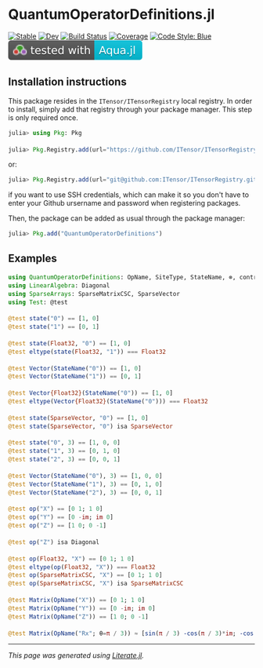# QuantumOperatorDefinitions.jl

[![Stable](https://img.shields.io/badge/docs-stable-blue.svg)](https://ITensor.github.io/QuantumOperatorDefinitions.jl/stable/)
[![Dev](https://img.shields.io/badge/docs-dev-blue.svg)](https://ITensor.github.io/QuantumOperatorDefinitions.jl/dev/)
[![Build Status](https://github.com/ITensor/QuantumOperatorDefinitions.jl/actions/workflows/Tests.yml/badge.svg?branch=main)](https://github.com/ITensor/QuantumOperatorDefinitions.jl/actions/workflows/Tests.yml?query=branch%3Amain)
[![Coverage](https://codecov.io/gh/ITensor/QuantumOperatorDefinitions.jl/branch/main/graph/badge.svg)](https://codecov.io/gh/ITensor/QuantumOperatorDefinitions.jl)
[![Code Style: Blue](https://img.shields.io/badge/code%20style-blue-4495d1.svg)](https://github.com/invenia/BlueStyle)
[![Aqua](https://raw.githubusercontent.com/JuliaTesting/Aqua.jl/master/badge.svg)](https://github.com/JuliaTesting/Aqua.jl)

## Installation instructions

This package resides in the `ITensor/ITensorRegistry` local registry.
In order to install, simply add that registry through your package manager.
This step is only required once.
```julia
julia> using Pkg: Pkg

julia> Pkg.Registry.add(url="https://github.com/ITensor/ITensorRegistry")
```
or:
```julia
julia> Pkg.Registry.add(url="git@github.com:ITensor/ITensorRegistry.git")
```
if you want to use SSH credentials, which can make it so you don't have to enter your Github ursername and password when registering packages.

Then, the package can be added as usual through the package manager:

```julia
julia> Pkg.add("QuantumOperatorDefinitions")
```

## Examples

````julia
using QuantumOperatorDefinitions: OpName, SiteType, StateName, ⊗, controlled, op, state
using LinearAlgebra: Diagonal
using SparseArrays: SparseMatrixCSC, SparseVector
using Test: @test

@test state("0") == [1, 0]
@test state("1") == [0, 1]

@test state(Float32, "0") == [1, 0]
@test eltype(state(Float32, "1")) === Float32

@test Vector(StateName("0")) == [1, 0]
@test Vector(StateName("1")) == [0, 1]

@test Vector{Float32}(StateName("0")) == [1, 0]
@test eltype(Vector{Float32}(StateName("0"))) === Float32

@test state(SparseVector, "0") == [1, 0]
@test state(SparseVector, "0") isa SparseVector

@test state("0", 3) == [1, 0, 0]
@test state("1", 3) == [0, 1, 0]
@test state("2", 3) == [0, 0, 1]

@test Vector(StateName("0"), 3) == [1, 0, 0]
@test Vector(StateName("1"), 3) == [0, 1, 0]
@test Vector(StateName("2"), 3) == [0, 0, 1]

@test op("X") == [0 1; 1 0]
@test op("Y") == [0 -im; im 0]
@test op("Z") == [1 0; 0 -1]

@test op("Z") isa Diagonal

@test op(Float32, "X") == [0 1; 1 0]
@test eltype(op(Float32, "X")) === Float32
@test op(SparseMatrixCSC, "X") == [0 1; 1 0]
@test op(SparseMatrixCSC, "X") isa SparseMatrixCSC

@test Matrix(OpName("X")) == [0 1; 1 0]
@test Matrix(OpName("Y")) == [0 -im; im 0]
@test Matrix(OpName("Z")) == [1 0; 0 -1]

@test Matrix(OpName("Rx"; θ=π / 3)) ≈ [sin(π / 3) -cos(π / 3)*im; -cos(π / 3)*im sin(π / 3)]
````

---

*This page was generated using [Literate.jl](https://github.com/fredrikekre/Literate.jl).*

